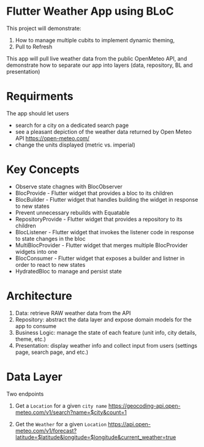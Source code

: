 # Flutter Weather App using BLoC

This project will demonstrate:
1. How to manage multiple cubits to implement dynamic theming,
2. Pull to Refresh

This app will pull live weather data from the public OpenMeteo API, and
demonstrate how to separate our app into layers (data, repository, BL and presentation)


# Requirments
The app should let users
* search for a city on a dedicated search page
* see a pleasant depiction of the weather data returned by Open Meteo API
https://open-meteo.com/
* change the units displayed (metric vs. imperial)

# Key Concepts
* Observe state chagnes with BlocObserver
* BlocProvide - Flutter widget that provides a bloc to its children
* BlocBuilder - Flutter widget that handles building the widget in response to new states
* Prevent unnecessary rebuilds with Equatable
* RepositoryProvide - Flutter widget that provides a repository to its children
* BlocListener - Flutter widget that invokes the listener code in response to state changes in the bloc
* MultiBlocProvider - Flutter widget that merges multiple BlocProvider widgets into one
* BlocConsumer - Flutter widget that exposes a builder and listner in order to react to new states
* HydratedBloc to manage and persist state

# Architecture
1. Data: retrieve RAW weather data from the API
2. Repository: abstract the data layer and expose domain models for the app to consume
3. Business Logic: manage the state of each feature (unit info, city details, theme, etc.)
4. Presentation: display weather info and collect input from users (settings page, search page, and etc.)

# Data Layer
Two endpoints
1. Get a `Location` for a given `city name`
https://geocoding-api.open-meteo.com/v1/search?name=$city&count=1

2. Get the `Weather` for a given `Location`
https://api.open-meteo.com/v1/forecast?latitude=$latitude&longitude=$longitude&current_weather=true

